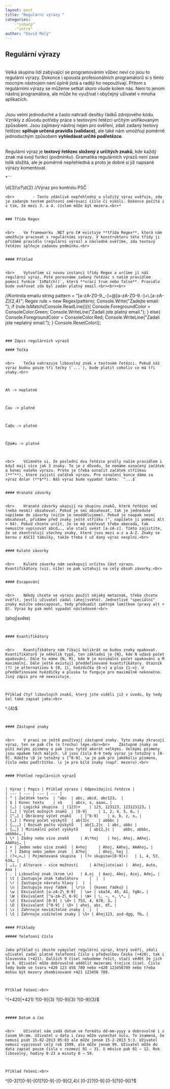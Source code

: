 ```yaml
---
layout: post
title: "Regulární výrazy "
categories:
    -"csharp"
    -"intro"
author: "David Malý"
--- 
```



##   Regulární výrazy


<br>    Velká skupina lidí zabývající se programováním vůbec neví co jsou to<br>    regulární výrazy. Dokonce i spousta profesionálních programátorů si s tímto mocným nástrojem není úplně jistá a raději ho nepoužívají. Přitom s regulárními výrazy se můžeme setkat skoro všude kolem nás. Není to jenom nástroj programátora, ale může ho využívat i obyčejný uživatel v mnoha aplikacích.<br>



<br>    Jsou velmi jednoduché a často nahradí desítky řádků zdrojového kódu. Vznikly z důvodu potřeby práce s textovými řetězci určitým unifikovaným způsobem. Jsou zajímavý nástroj nejen pro ověření, zdali zadaný textový řetězec **splňuje určená pravidla (validace)**, ale také nám umožňují poměrně jednoduchým způsobem **vyhledávat určité podřetězce**.<br>



<br>    Regulární výraz je **textový řetězec složený z určitých znaků**, kde každý znak má svojí funkci (podmínku). Gramatika regulárních výrazů není zase tolik složitá, ale je poměrně nepřehledná a proto je dobré si již napsané výrazy komentovat.<br>



*```

\d{3}\s?\d{2} //Výraz pro kontrolu PSČ

```
<br>        - Tento zdánlivě nepřehledný a složitý výraz ověřuje, zda je zadaným textem poštovní směrovací číslo či nikoli. Dokonce počítá i s tím, že mezi 3. a 4. číslem může být mezera.<br>*


### Třída Regex


<br>    Ve frameworku .NET pro C# existuje **třída Regex**, která nám umožňuje pracovat s regulárními výrazy. V konstruktoru této třídy ji přídámé pravidlo (regulární výraz) a následně ověříme, zda textový řetězec splňuje zadanou podmínku.<br>


#### Příklad


<br>    Vytvoříme si novou instanci třídy Regex a určíme jí náš regulární výraz. Poté porovnáme zadaný řetězec s naším pravidlem pomocí funkce `IsMatch()`, která **vrací true nebo false**. Pravidlo bude ověřovat zda byl zadán platný email.<br><br><br>
```

//Kontrola emailu
string pattern = "[a-zA-Z0-9._-]+@[a-zA-Z0-9.-]+\\.[a-zA-Z]{2,4}";
Regex rule = new Regex(pattern);
Console.Write("Zadejte email: ");
if (rule.IsMatch(Console.ReadLine())){
    Console.ForegroundColor = ConsoleColor.Green;
    Console.WriteLine("Zadali jste platný email.");
}
else{
    Console.ForegroundColor = ConsoleColor.Red;
    Console.WriteLine("Zadali jste neplatný email.");
}
Console.ResetColor();

```


### Zápis regulárních výrazů

#### Tečka


<br>    Tečka nahrazuje libovolný znak v textovém řetězci. Pokud náš výraz budou pouze tři tečky (`...`), bude platit cokoliv co má tři znaky.<br>



Ah -> neplatné



Čau -> platné



Ča@u -> platné



Č@a#u -> platné



<br>    Všimněte si, že poslední dva řetězce prošly naším pravidlem i když mají více jak 3 znaky. To je z důvodu, že nemáme označený začátek a konec našeho výrazu. Proto je třeba označit začátek stříškou (**^**), které zajistí začátek výrazu. Pro označení konce dáme za výraz dolar (**$**). Náš výraz bude vypadat takto: `^...$`


#### Hranaté závorky


<br>    Hranaté závorky ukazují na skupinu znaků, které řetězec smí (nebo nesmí) obsahovat. Pokud je smí obsahovat, tak je jednoduše napíšeme do závorky (ničím je neoddělujeme). Pokud je naopak nesmí obsahovat, přidáme před znaky ještě stříšku (^, napíšete ji pomocí Alt + 94). Pokud chcete určit, že se má ověřovat třeba abeceda, tak nemusíte vypisovat abcd…., ale stačí uvést [a-zA-z]. Tímto zajistíte, že se zkontrolují všechny znaky, které jsou mezi a-z a A-Z. Znaky se berou z ASCII tabulky, takže třeba č už daný výraz nesplní.<br>


#### Kulaté závorky


<br>    Kulaté závorky nám seskupují určitou část výrazu. Kvantifikátory (viz. níže) se pak vztahují na celý obsah závorky.<br>


#### Escapování


<br>    Někdy chcete ve výrazu použít nějaký metaznak, třeba chcete ověřit, jestli uživatel zadal (ahoj|světe). Jednotlivé "speciální" znaky musíte odescapovat, tedy předsadit zpětným lomítkem (pravý alt + Q). Výraz by pak mohl vypadat následovně:<br>
```

\(ahoj\|světe\)

```


#### Kvantifikátory


<br>    Kvantifikátory nám říkají kolikrát se budou znaky opakovat. Kvantifikátorů je několik typů, ten základní je {N}, kde N udává počet opakování. Dále tu máme {N, M}, kde N je minimální počet opakování a M maximální. Dále ještě existují předdefinované kvantifikátory. Otazník (?) je alternativou k {0, 1}, hvězdička {0-∞} a plus {1-∞}. U předdefinované hvězdičky a pluska to funguje pro maximálně nekonečno. Jiný zápis pro ně neexistuje.



Příklad čtyř libovlných znaků, který jste viděli již v úvodu, by tedy šel také zapsat jako:<br>
```

^.{4}$

```


#### Zástupné znaky


<br>    V praxi se ještě používají zástupné znaky. Tyto znaky zkracují výraz, ten se pak čte (o trochu) lépe.<br><br>    Zástupné znaky se píší malými písmeny a pak jsou tytéž akorát velkými. Velkými písmeny jsou opakem těch malých. \d jsou čísla 0-9 tedy výraz je totožný s [0-9]. Kdežto \D je totožný s [^0-9]. \w je pak pro jakékoliv písmeno, číslo nebo podtržítko. \s je pro bílé znaky (např. mezeru).<br>


#### Přehled regulárních výrazů


| Výraz | Popis | Příklad výrazu | Odpovídající řetězce |
| --- | --- | --- | --- |
| ^ | Začátek textu	 | ^abc	 | abc, abcd, abc123…  |
| $ | Konec textu	 | x$	 | abcx, x, aaax… |
| (…) | Logická skupina	 | (123)+	 | 123, 123123, 123123123… |
| […] | Výčet možných znaků	 | [0-9]	 | 1, 2, 4, 5, 6… |
| [^…] | Obrácený výčet znaků	 | [^0-9]	 | a, b, z, x… |
| {…} | Pevný počet výskytů	 | ab{3}c	 | abbbc |
| {…,…} | Rozsah počtu výskytů	 | ab{1,2}c	 | abc, abbc |
| {…,} | Minimální počet výskytů	 | ab{2,}c | 	abbc, abbbc, abbbbc… |
| \* | Žádný nebo více znaků	 | A\*hoj	 | hoj, Ahoj, AAhoj, AAAhoj… |
| + | Jeden nebo více znaků	 | A+hoj	 | Ahoj, AAhoj, AAAhoj… |
| ? | Žádný nebo jeden znak	 | A?hoj	 | Ahoj, hoj |
| (?<…>…) | Pojmenovaná skupina	 | (?< skupina>[0-9]+)	 | 1, 4, 53, 634… |
| …|… | Alterace - více možností	 | A(hoj|uto|aa) | 	Ahoj, Auto, Aaa |
| . | Libovolný znak (krom \n)	 | A.oj	 | Aaoj, Aboj, Acoj, Adoj… |
| \t | Zastupuje znak tabulátoru	 |  |  |
| \r | Zastupuje návratu hlavy |  |  |
| \n | Zastupuje nový řádek	 | \r\n	 | {konec řádku} |
| \w | Ekvivalent [a-zA-Z\_0-9]	 | \w+ | sba34, 45, A1, fgBc… |
| \W | Ekvivalent [^a-zA-Z\_0-9] | \W+ | \, –, +, \*… |
| \d | Ekvivalent [0-9] | \d+ | 753, 4, 678, 3… |
| \D | Ekvivalent [^0-9] | \D+ | ahoj, abc, df… |
| \s | Zahrnuje neviditelné znaky |  |  |
| \S | Zahrnuje viditelné znaky | \S+ | Ahoj123, asd-dgg, fb… |


#### Příklady

##### Telefonní číslo


Jako příklad si zkuste vymyslet regulérní výraz, který ověří, zdali uživatel zadal platné telefonní číslo s předvolbou Česka (+420), tak i Slovenska (+421). Dalších 9 čísel nebudeme řešit, stačí věďět že jich je 9. Uživatel může dobrovolně oddělit mezerami trojice čísel. Číslo tedy bude ve tvaru +420 123 456 789 nebo +420 123456789 nebo třeba mohou být mezery zkombinované +421 123456 789.



Příklad řešení:<br>
```

^(\+420|\+421) ?[0-9]{3} ?[0-9]{3} ?[0-9]{3}$

```


##### Datum a čas


<br>    Uživatel nám zadá datum ve formátu dd-mm-yyyy a dobrovolně i s časem hh:mm. Uživatel u data i času může vynechat nulu. To znamená, že nemusí psát 15-02-2013 05:03 ale může jenom 15-2-2013 5:3. Uživatel nemusí vypisovat celý rok 1999, ale může jenom 99. Uživatel může do data zapsat pouze čísla v rozmezí 01 – 31. U měsíce pak 01 – 12. Rok libovolný, hodiny 0-23 a minuty 0 – 59.



Příklad řešení:<br>
```

^[0-3]?[0-9]-[01]?[0-9]-[0-9]{2,4}( [0-2]?[0-9]:[0-5]?[0-9])?$

```

